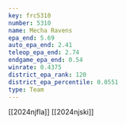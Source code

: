 ```yaml
---
key: frc5310
number: 5310
name: Mecha Ravens
epa_end: 5.69
auto_epa_end: 2.41
teleop_epa_end: 2.74
endgame_epa_end: 0.54
winrate: 0.4375
district_epa_rank: 120
district_epa_percentile: 0.0551
type: Team
---
```

[[2024njfla]]
[[2024njski]]
